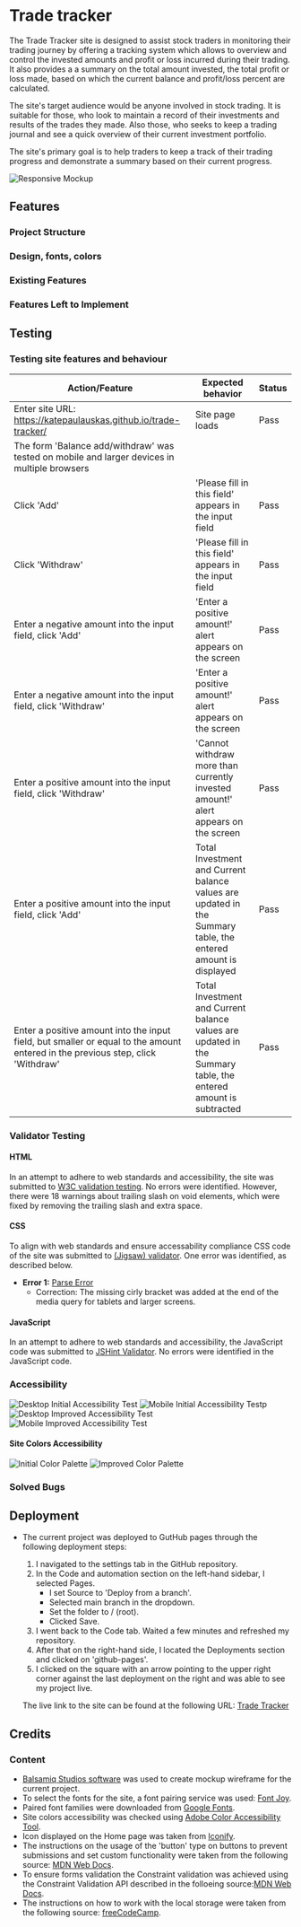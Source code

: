 # Trade tracker

The Trade Tracker site is designed to assist stock traders in monitoring their trading journey by offering a tracking system which allows to overview and control the invested amounts and profit or loss incurred during their trading. It also provides a a summary on the total amount invested, the total profit or loss made, based on which the current balance and profit/loss percent are calculated.

The site's target audience would be anyone involved in stock trading. It is suitable for those, who look to maintain a record of their investments and results of the trades they made. Also those, who seeks to keep a trading journal and see a quick overview of their current investment portfolio. 

The site's primary goal is to help traders to keep a track of their trading progress and demonstrate a summary based on their current progress.

![Responsive Mockup]()

## Features

### Project Structure

### Design, fonts, colors

### Existing Features

####

### Features Left to Implement

## Testing

### Testing site features and behaviour

Action/Feature          | Expected behavior       | Status         |
|-------------------|-------------------------|----------------|
|Enter site URL: <https://katepaulauskas.github.io/trade-tracker/> | Site page loads | Pass |
|The form 'Balance add/withdraw' was tested on mobile and larger devices in multiple browsers |
|Click 'Add' | 'Please fill in this field' appears in the input field | Pass |
|Click 'Withdraw' | 'Please fill in this field' appears in the input field | Pass |
|Enter a negative amount into the input field, click 'Add' | 'Enter a positive amount!' alert appears on the screen | Pass |
|Enter a negative amount into the input field, click 'Withdraw' | 'Enter a positive amount!' alert appears on the screen | Pass |
|Enter a positive amount into the input field, click 'Withdraw' | 'Cannot withdraw more than currently invested amount!' alert appears on the screen | Pass |
|Enter a positive amount into the input field, click 'Add' | Total Investment and Current balance values are updated in the Summary table, the entered amount is displayed | Pass |
|Enter a positive amount into the input field, but smaller or equal to the amount entered in the previous step, click 'Withdraw' | Total Investment and Current balance values are updated in the Summary table, the entered amount is subtracted | Pass |
 



### Validator Testing

#### HTML

In an attempt to adhere to web standards and accessibility, the site was submitted to [W3C validation testing](<https://validator.w3.org/nu/?doc=https%3A%2F%2Fkatepaulauskas.github.io%2Ftrade-tracker%2F>). No errors were identified. However, there were 18 warnings about trailing slash on void elements, which were fixed by removing the trailing slash and extra space.



#### CSS

To align with web standards and ensure accessability compliance CSS code of the site was submitted to [(Jigsaw) validator](https://jigsaw.w3.org/css-validator/validator?uri=https%3A%2F%2Fkatepaulauskas.github.io%2Faerial-photography%2F&profile=css3svg&usermedium=all&warning=1&vextwarning=&lang=en). One error was identified, as described below.

- __Error 1:__ [Parse Error](media/css-validation-error.jpeg)
  - Correction: The missing cirly bracket was added at the end of the media query for tablets and larger screens.

#### JavaScript

In an attempt to adhere to web standards and accessibility, the JavaScript code was submitted to [JSHint Validator](<https://jshint.com/>). No errors were identified in the JavaScript code.


### Accessibility
![Desktop Initial Accessibility Test](media/lighthouse-desktop-initial.jpeg)
![Mobile Initial Accessibility Testp](media/lighthouse-mobile-initial.jpeg)
![Desktop Improved Accessibility Test](media/lighthouse-desktop-improved.jpeg)
![Mobile Improved Accessibility Test](media/lighthouse-mobile-improved.jpeg)

#### Site Colors Accessibility
![Initial Color Palette](media/Initial-color-pallet.jpeg)
![Improved Color Palette](media/new-color-pallet.jpeg)

### Solved Bugs

## Deployment

- The current project was deployed to GutHub pages through the following deployment steps:
    1. I navigated to the settings tab in the GitHub repository.
    2. In the Code and automation section on the left-hand sidebar, I selected Pages.
       - I set Source to 'Deploy from a branch'.
       - Selected main branch in the dropdown.
       - Set the folder to / (root).
       - Clicked Save.
    3. I went back to the Code tab. Waited a few minutes and refreshed my repository.
    4. After that on the right-hand side, I located the Deployments section and clicked on 'github-pages'.
    5. I clicked on the square with an arrow pointing to the upper right corner against the last deployment on the right and was able to see my project live.

    The live link to the site can be found at the following URL: [Trade Tracker](https://katepaulauskas.github.io/trade-tracker/)

## Credits

### Content

- [Balsamiq Studios software](https://balsamiq.com/wireframes/) was used to create mockup wireframe for the current project.
- To select the fonts for the site, a font pairing service was used: [Font Joy](https://fontjoy.com/).
- Paired font families were downloaded from [Google Fonts](https://fonts.google.com/).
- Site colors accessibility was checked using [Adobe Color Accessibility Tool](<https://color.adobe.com/>).
- Icon displayed on the Home page was taken from [Iconify](https://iconify.design).
- The instructions on the usage of the 'button' type on buttons to prevent submissions and set custom functionality were taken from the following source: [MDN Web Docs](https://developer.mozilla.org/en-US/docs/Web/HTML/Element/input/button).
- To ensure forms validation the Constraint validation was achieved using the Constraint Validation API described in the folloeing source:[MDN Web Docs](https://developer.mozilla.org/en-US/docs/Web/HTML/Constraint_validation#constraint_validation_process).
- The instructions on how to work with the local storage were taken from the following source: [freeCodeCamp](https://www.freecodecamp.org/news/web-storage-localstorage-vs-sessionstorage-in-javascript/).

